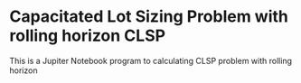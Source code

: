 # Capacitated Lot Sizing Problem with rolling horizon CLSP
This is a Jupiter Notebook program to calculating CLSP problem with rolling horizon
